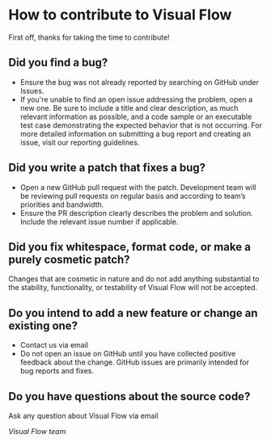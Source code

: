 # How to contribute to Visual Flow

First off, thanks for taking the time to contribute!

## Did you find a bug?

- Ensure the bug was not already reported by searching on GitHub under Issues.
- If you're unable to find an open issue addressing the problem, open a new one. Be sure to include a title and clear description, as much relevant information as possible, and a code sample or an executable test case demonstrating the expected behavior that is not occurring.
For more detailed information on submitting a bug report and creating an issue, visit our reporting guidelines.

## Did you write a patch that fixes a bug?

- Open a new GitHub pull request with the patch. Development team will be reviewing pull requests on regular basis and according to team’s priorities and bandwidth.
- Ensure the PR description clearly describes the problem and solution. Include the relevant issue number if applicable.

## Did you fix whitespace, format code, or make a purely cosmetic patch?

Changes that are cosmetic in nature and do not add anything substantial to the stability, functionality, or testability of Visual Flow will not be accepted.

## Do you intend to add a new feature or change an existing one?

- Contact us via email
- Do not open an issue on GitHub until you have collected positive feedback about the change. GitHub issues are primarily intended for bug reports and fixes.

## Do you have questions about the source code?

Ask any question about Visual Flow via email

_Visual Flow team_